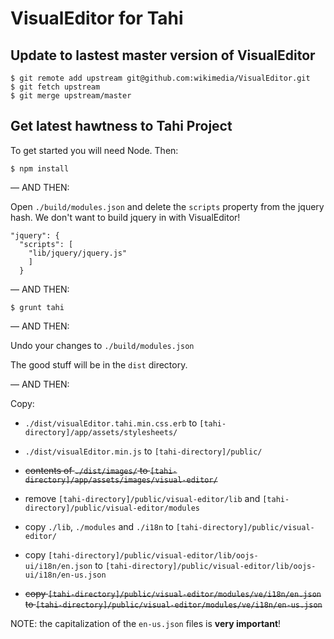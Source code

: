 # VisualEditor for Tahi

## Update to lastest master version of VisualEditor

```
$ git remote add upstream git@github.com:wikimedia/VisualEditor.git
$ git fetch upstream
$ git merge upstream/master
```

## Get latest hawtness to Tahi Project
To get started you will need Node. Then:

```
$ npm install
```

— AND THEN:

Open `./build/modules.json` and delete the `scripts` property from the jquery hash. We don't want to build jquery in with VisualEditor!

```
"jquery": {
  "scripts": [
    "lib/jquery/jquery.js"
    ]
  }
```

— AND THEN:


```
$ grunt tahi
```

— AND THEN:

Undo your changes to `./build/modules.json`

The good stuff will be in the `dist` directory.

— AND THEN:

Copy:

* `./dist/visualEditor.tahi.min.css.erb` to `[tahi-directory]/app/assets/stylesheets/`

* `./dist/visualEditor.min.js` to `[tahi-directory]/public/`

* ~~contents of `./dist/images/` to `[tahi-directory]/app/assets/images/visual-editor/`~~

* remove `[tahi-directory]/public/visual-editor/lib` and `[tahi-directory]/public/visual-editor/modules`

* copy `./lib`, `./modules` and `./i18n` to `[tahi-directory]/public/visual-editor/`

* copy `[tahi-directory]/public/visual-editor/lib/oojs-ui/i18n/en.json` to `[tahi-directory]/public/visual-editor/lib/oojs-ui/i18n/en-us.json`

* ~~copy `[tahi-directory]/public/visual-editor/modules/ve/i18n/en.json` to `[tahi-directory]/public/visual-editor/modules/ve/i18n/en-us.json`~~

NOTE: the capitalization of the `en-us.json` files is **very important**!